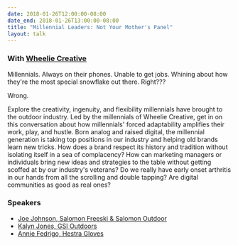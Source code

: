 ```yaml
---
date: 2018-01-26T12:00:00-08:00
date_end: 2018-01-26T13:00:00-08:00
title: "Millennial Leaders: Not Your Mother's Panel"
layout: talk
---
```


### With [Wheelie Creative](http://www.wheeliecreative.com/)

Millennials. Always on their phones. Unable to get jobs. Whining about how they're the most special snowflake out there. Right???
 
Wrong. 

Explore the creativity, ingenuity, and flexibility millennials have brought to the outdoor industry. Led by the millennials of Wheelie Creative, get in on this conversation about how millennials' forced adaptability amplifies their work, play, and hustle. Born analog and raised digital, the millennial generation is taking top positions in our industry and helping old brands learn new tricks.
How does a brand respect its history and tradition without isolating itself in a sea of complacency? How can marketing managers or individuals bring new ideas and strategies to the table without getting scoffed at by our industry's veterans? Do we really have early onset arthritis in our hands from all the scrolling and double tapping? Are digital communities as good as real ones?

### Speakers
- [Joe Johnson, Salomon Freeski & Salomon Outdoor](https://www.salomon.com/us/)
- [Kalyn Jones, GSI Outdoors](https://www.gsioutdoors.com/)
- [Annie Fedrigo, Hestra Gloves](https://hestragloves.com/)

